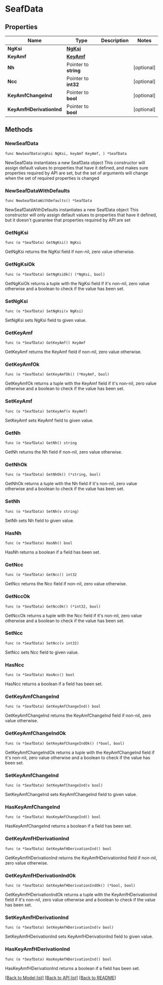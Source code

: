 # SeafData

## Properties

Name | Type | Description | Notes
------------ | ------------- | ------------- | -------------
**NgKsi** | [**NgKsi**](NgKsi.md) |  | 
**KeyAmf** | [**KeyAmf**](KeyAmf.md) |  | 
**Nh** | Pointer to **string** |  | [optional] 
**Ncc** | Pointer to **int32** |  | [optional] 
**KeyAmfChangeInd** | Pointer to **bool** |  | [optional] 
**KeyAmfHDerivationInd** | Pointer to **bool** |  | [optional] 

## Methods

### NewSeafData

`func NewSeafData(ngKsi NgKsi, keyAmf KeyAmf, ) *SeafData`

NewSeafData instantiates a new SeafData object
This constructor will assign default values to properties that have it defined,
and makes sure properties required by API are set, but the set of arguments
will change when the set of required properties is changed

### NewSeafDataWithDefaults

`func NewSeafDataWithDefaults() *SeafData`

NewSeafDataWithDefaults instantiates a new SeafData object
This constructor will only assign default values to properties that have it defined,
but it doesn't guarantee that properties required by API are set

### GetNgKsi

`func (o *SeafData) GetNgKsi() NgKsi`

GetNgKsi returns the NgKsi field if non-nil, zero value otherwise.

### GetNgKsiOk

`func (o *SeafData) GetNgKsiOk() (*NgKsi, bool)`

GetNgKsiOk returns a tuple with the NgKsi field if it's non-nil, zero value otherwise
and a boolean to check if the value has been set.

### SetNgKsi

`func (o *SeafData) SetNgKsi(v NgKsi)`

SetNgKsi sets NgKsi field to given value.


### GetKeyAmf

`func (o *SeafData) GetKeyAmf() KeyAmf`

GetKeyAmf returns the KeyAmf field if non-nil, zero value otherwise.

### GetKeyAmfOk

`func (o *SeafData) GetKeyAmfOk() (*KeyAmf, bool)`

GetKeyAmfOk returns a tuple with the KeyAmf field if it's non-nil, zero value otherwise
and a boolean to check if the value has been set.

### SetKeyAmf

`func (o *SeafData) SetKeyAmf(v KeyAmf)`

SetKeyAmf sets KeyAmf field to given value.


### GetNh

`func (o *SeafData) GetNh() string`

GetNh returns the Nh field if non-nil, zero value otherwise.

### GetNhOk

`func (o *SeafData) GetNhOk() (*string, bool)`

GetNhOk returns a tuple with the Nh field if it's non-nil, zero value otherwise
and a boolean to check if the value has been set.

### SetNh

`func (o *SeafData) SetNh(v string)`

SetNh sets Nh field to given value.

### HasNh

`func (o *SeafData) HasNh() bool`

HasNh returns a boolean if a field has been set.

### GetNcc

`func (o *SeafData) GetNcc() int32`

GetNcc returns the Ncc field if non-nil, zero value otherwise.

### GetNccOk

`func (o *SeafData) GetNccOk() (*int32, bool)`

GetNccOk returns a tuple with the Ncc field if it's non-nil, zero value otherwise
and a boolean to check if the value has been set.

### SetNcc

`func (o *SeafData) SetNcc(v int32)`

SetNcc sets Ncc field to given value.

### HasNcc

`func (o *SeafData) HasNcc() bool`

HasNcc returns a boolean if a field has been set.

### GetKeyAmfChangeInd

`func (o *SeafData) GetKeyAmfChangeInd() bool`

GetKeyAmfChangeInd returns the KeyAmfChangeInd field if non-nil, zero value otherwise.

### GetKeyAmfChangeIndOk

`func (o *SeafData) GetKeyAmfChangeIndOk() (*bool, bool)`

GetKeyAmfChangeIndOk returns a tuple with the KeyAmfChangeInd field if it's non-nil, zero value otherwise
and a boolean to check if the value has been set.

### SetKeyAmfChangeInd

`func (o *SeafData) SetKeyAmfChangeInd(v bool)`

SetKeyAmfChangeInd sets KeyAmfChangeInd field to given value.

### HasKeyAmfChangeInd

`func (o *SeafData) HasKeyAmfChangeInd() bool`

HasKeyAmfChangeInd returns a boolean if a field has been set.

### GetKeyAmfHDerivationInd

`func (o *SeafData) GetKeyAmfHDerivationInd() bool`

GetKeyAmfHDerivationInd returns the KeyAmfHDerivationInd field if non-nil, zero value otherwise.

### GetKeyAmfHDerivationIndOk

`func (o *SeafData) GetKeyAmfHDerivationIndOk() (*bool, bool)`

GetKeyAmfHDerivationIndOk returns a tuple with the KeyAmfHDerivationInd field if it's non-nil, zero value otherwise
and a boolean to check if the value has been set.

### SetKeyAmfHDerivationInd

`func (o *SeafData) SetKeyAmfHDerivationInd(v bool)`

SetKeyAmfHDerivationInd sets KeyAmfHDerivationInd field to given value.

### HasKeyAmfHDerivationInd

`func (o *SeafData) HasKeyAmfHDerivationInd() bool`

HasKeyAmfHDerivationInd returns a boolean if a field has been set.


[[Back to Model list]](../README.md#documentation-for-models) [[Back to API list]](../README.md#documentation-for-api-endpoints) [[Back to README]](../README.md)


